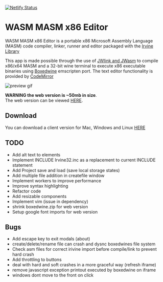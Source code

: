 [![Netlify Status](https://api.netlify.com/api/v1/badges/0c76358f-a3f9-45c4-b16c-d4ad4017ad5c/deploy-status)](https://app.netlify.com/sites/wasm-masm-x86-editor/deploys)

# WASM MASM x86 Editor

WASM MASM x86 Editor is a portable x86 Microsoft Assembly Language (MASM) code compiler, linker, runner and editor packaged with the [Irvine Library](http://asmirvine.com/)

This app is made possible through the use of [JWlink and JWasm](https://github.com/JWasm) to compile x86/x64 MASM and a 32-bit wine terminal to execute x86 executable binaries using [Boxedwine](http://www.boxedwine.org/) emscripten port. The text editor functionality is provided by [CodeMirror](https://codemirror.net/)

![preview gif](https://i.imgur.com/Ct41UUK.gif)

**WARNING the web version is ~50mb in size**.  
The web version can be viewed [HERE](https://wasm-masm-x86-editor.netlify.app/).

## Download

You can download a client version for Mac, Windows and Linux [HERE](https://github.com/istareatscreens/wasm-masm-x86-editor/releases)

## TODO

- Add alt text to elements
- Implement INCLUDE Irvine32.inc as a replacement to current INCLUDE statement
- Add Project save and load (save local storage states)
- Add multiple file addition in createfile window
- Implement workers to improve performance
- Improve syntax highlighting
- Refactor code
- Add resizable components
- Implement vim (issue in dependency)
- shrink boxedwine.zip for web version
- Setup google font imports for web version

## Bugs

- Add escape key to exit modals (about)
- create/delete/rename file can crash and dysnc boxedwines file system
- Check asm files for correct irivine import before compile/link to prevent hard crash
- Add throttling to buttons
- deal with hard and soft crashes in a more graceful way (refresh iframe)
- remove javascript exception printout executed by boxedwine on iframe
- windows dont move to the front on click
